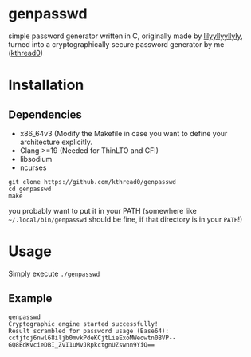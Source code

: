 # genpasswd

simple password generator written in C, originally made by [lilyyllyyllyly](https://github.com/lilyyllyyllyly), turned into a cryptographically secure password generator by me ([kthread0](https://github.com/kthread0))

# Installation

## Dependencies

- x86_64v3 (Modify the Makefile in case you want to define your architecture explicitly.
- Clang >=19 (Needed for ThinLTO and CFI)
- libsodium
- ncurses

```
git clone https://github.com/kthread0/genpasswd
cd genpasswd
make
```

you probably want to put it in your PATH (somewhere like `~/.local/bin/genpasswd` should be fine, if that directory is in your `PATH`!)

# Usage

Simply execute `./genpasswd`

## Example

```
genpasswd
Cryptographic engine started successfully!
Result scrambled for password usage (Base64): cctjfoj6nwl68iljb0mvkPdeKCjtLieExoMWeowtn0BVP--GQ8EdKvcieDBI_ZvI1uMvJRpkctgnUZswnn9YiQ==
```
